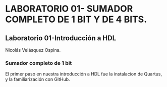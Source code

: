 # LABORATORIO 01- SUMADOR COMPLETO DE 1 BIT Y DE 4 BITS.
## Laboratorio 01-Introducción a HDL

Nicolás Velásquez Ospina.
### Sumador completo de 1 bit
El primer paso en nuestra introducción a HDL fue la instalacion de Quartus, y la familiarización con GitHub.
